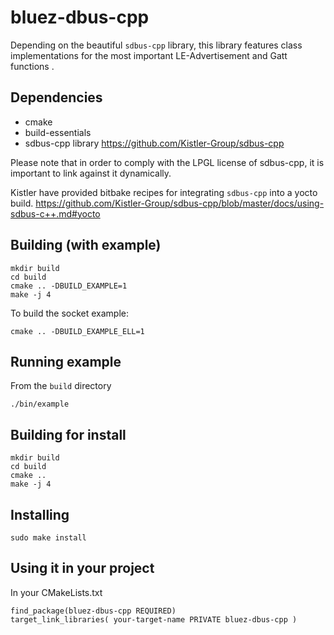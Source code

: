 # bluez-dbus-cpp

Depending on the beautiful `sdbus-cpp` library, this library features class implementations for the most important LE-Advertisement and Gatt functions .

## Dependencies

- cmake
- build-essentials
- sdbus-cpp library https://github.com/Kistler-Group/sdbus-cpp

Please note that in order to comply with the LPGL license of sdbus-cpp, it is important to link against it dynamically.

Kistler have provided bitbake recipes for integrating `sdbus-cpp` into a yocto build. https://github.com/Kistler-Group/sdbus-cpp/blob/master/docs/using-sdbus-c++.md#yocto

## Building (with example)

```
mkdir build
cd build
cmake .. -DBUILD_EXAMPLE=1
make -j 4
```

To build the socket example:

```
cmake .. -DBUILD_EXAMPLE_ELL=1
```

## Running example

From the `build` directory

```
./bin/example
```

## Building for install
```
mkdir build
cd build
cmake ..
make -j 4
```

## Installing

```
sudo make install
```

## Using it in your project

In your CMakeLists.txt

```
find_package(bluez-dbus-cpp REQUIRED)
target_link_libraries( your-target-name PRIVATE bluez-dbus-cpp )
```
